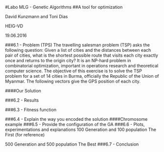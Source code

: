 #Labo MLG - Genetic Algorithms
##A tool for optimization

David Kunzmann and Toni Dias

HEIG-VD

19.06.2016

###6.1 - Problem (TPS)
The travelling salesman problem (TSP) asks the following question: Given a list of cities and the distances between each pair of cities, what is the shortest possible route that visits each city exactly once and returns to the origin city? It is an NP-hard problem in combinatorial optimization, important in operations research and theoretical computer science.
The objective of this exercise is to solve the TSP problem for a set of 14 cities in Burma, officially the Republic of the Union of Myanmar. The following vectors give the GPS position of each city.

####Our Solution

###6.2 - Results

###6.3 - Fitness function

###6.4 - Explain the way you encoded the solution
####Chromosome example
###6.5 - Provide the configuration of the GA
###6.6 - Plots, experimentations and explanations
100 Generation and 100 population
The First (for reference)

500 Generation and 500 population
The Best
###6.7 - Conclusion

